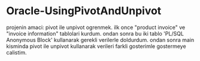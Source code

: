 # Oracle-UsingPivotAndUnpivot
projenin amaci: pivot ile unpivot ogrenmek.
ilk once "product invoice" ve "invoice information" tablolari kurdum.
ondan sonra bu iki tablo 'PL/SQL Anonymous Block' kullanarak gerekli verilerle doldurdum.
ondan sonra main kisminda pivot ile unpivot kullanarak verileri farkli gosterimle gostermeye calistim.


